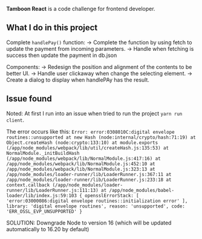 **Tamboon React** is a code challenge for frontend developer.

## What I do in this project

Complete `handlePay()` function:
-> Complete the function by using fetch to update the payment from incoming parameters.
-> Handle when fetching is success then update the payment in db.json

Components:
-> Redesign the position and alignment of the contents to be better UI.
-> Handle user clickaway when change the selecting element.
-> Create a dialog to display when handlePAy has the result.

## Issue found

Noted: At first I run into an issue when tried to run the project `yarn run client`.

The error occurs like this:
`Error: error:0308010C:digital envelope routines::unsupported
    at new Hash (node:internal/crypto/hash:71:19)
    at Object.createHash (node:crypto:133:10)
    at module.exports (/app/node_modules/webpack/lib/util/createHash.js:135:53)
    at NormalModule._initBuildHash (/app/node_modules/webpack/lib/NormalModule.js:417:16)
    at /app/node_modules/webpack/lib/NormalModule.js:452:10
    at /app/node_modules/webpack/lib/NormalModule.js:323:13
    at /app/node_modules/loader-runner/lib/LoaderRunner.js:367:11
    at /app/node_modules/loader-runner/lib/LoaderRunner.js:233:18
    at context.callback (/app/node_modules/loader-runner/lib/LoaderRunner.js:111:13)
    at /app/node_modules/babel-loader/lib/index.js:59:103 {
  opensslErrorStack: [ 'error:03000086:digital envelope routines::initialization error' ],
  library: 'digital envelope routines',
  reason: 'unsupported',
  code: 'ERR_OSSL_EVP_UNSUPPORTED'
}`

SOLUTION: Downgrade Node to version 16 (which will be updated automatically to 16.20 by default)
